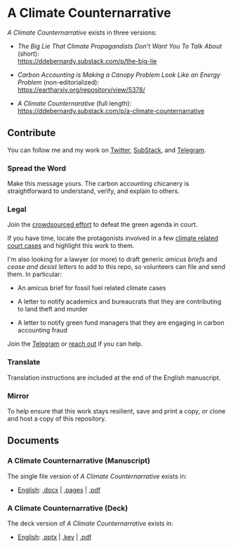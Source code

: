 # A Climate Counternarrative

_A Climate Counternarrative_ exists in three versions:

- _The Big Lie That Climate Propagandists Don’t Want You To Talk About_ (short):  
  <https://ddebernardy.substack.com/p/the-big-lie>

- _Carbon Accounting is Making a Canopy Problem Look Like an Energy Problem_ (non-editorialized):  
  <https://eartharxiv.org/repository/view/5378/>

- _A Climate Counternarative_ (full length):  
  <https://ddebernardy.substack.com/p/a-climate-counternarrative>


## Contribute

You can follow me and my work on [Twitter](https://twitter.com/ddebernardy), [SubStack](https://ddebernardy.substack.com/), and [Telegram](https://t.me/a_natural_language).


### Spread the Word

Make this message yours. The carbon accounting chicanery is straightforward to understand, verify, and explain to others.


### Legal

Join the [crowdsourced effort](https://ddebernardy.substack.com/p/legal-jiu-jitsu) to defeat the green agenda in court.

If you have time, locate the protagonists involved in a few [climate related court cases](https://climatecasechart.com/) and highlight this work to them.

I'm also looking for a lawyer (or more) to draft generic _amicus briefs_ and _cease and desist letters_ to add to this repo, so volunteers can file and send them. In particular:

- An amicus brief for fossil fuel related climate cases

- A letter to notify academics and bureaucrats that they are contributing to land theft and murder

- A letter to notify green fund managers that they are engaging in carbon accounting fraud

Join the [Telegram](https://t.me/a_natural_language) or [reach out](mailto:dddebernardy@proton.me) if you can help.


### Translate

Translation instructions are included at the end of the English manuscript.


### Mirror

To help ensure that this work stays resilient, save and print a copy, or clone and host a copy of this repository.


## Documents

### A Climate Counternarrative (Manuscript)

The single file version of _A Climate Counternarrative_ exists in:

- [English](./en): [.docx](./../../raw/main/en/A%20Climate%20Counternarrative.docx) | [.pages](./../../raw/main/en/A%20Climate%20Counternarrative.pages) | [.pdf](./../../raw/main/en/A%20Climate%20Counternarrative.pdf)


### A Climate Counternarrative (Deck)

The deck version of _A Climate Counternarrative_ exists in:

- [English](./en): [.pptx](./../../raw/main/en/A%20Climate%20Counternarrative%20-%20Deck.pptx) | [.key](./../../raw/main/en/A%20Climate%20Counternarrative%20-%20Deck.key) | [.pdf](./../../raw/main/en/A%20Climate%20Counternarrative%20-%20Deck.pdf)



